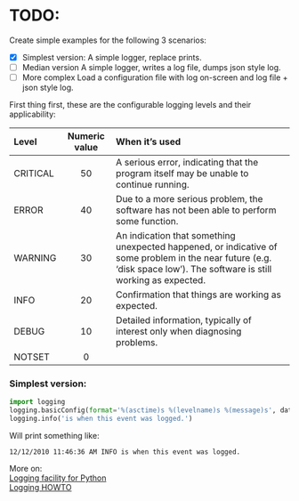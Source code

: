 # TODO:
Create simple examples for the following 3 scenarios:

- [X] Simplest version:
  A simple logger, replace prints.
- [ ] Median version
  A simple logger, writes a log file, dumps json style log.
- [ ] More complex
 Load a configuration file with log on-screen and log file + json style log.

First thing first, these are the configurable logging levels and their applicability:

<div align="center">

| Level      | Numeric value | When it’s used |
| :---       |    :---:      | :--- |
| CRITICAL   |     50        | A serious error, indicating that the program itself may be unable to continue running. |
| ERROR      |     40        | Due to a more serious problem, the software has not been able to perform some function. |
| WARNING    |     30        | An indication that something unexpected happened, or indicative of some problem in the near future (e.g. ‘disk space low’). The software is still working as expected. |
| INFO       |     20        | Confirmation that things are working as expected. |
| DEBUG      |     10        | Detailed information, typically of interest only when diagnosing problems. |
| NOTSET     |      0        |

</div>

### Simplest version:
```python
import logging
logging.basicConfig(format='%(asctime)s %(levelname)s %(message)s', datefmt='%m/%d/%Y %I:%M:%S %p', level=logging.INFO)
logging.info('is when this event was logged.')
```
Will print something like:
```
12/12/2010 11:46:36 AM INFO is when this event was logged.
```

More on:   
[Logging facility for Python](https://docs.python.org/3/library/logging.html)  
[Logging HOWTO](https://docs.python.org/3/howto/logging.html#logging-basic-tutorial)
